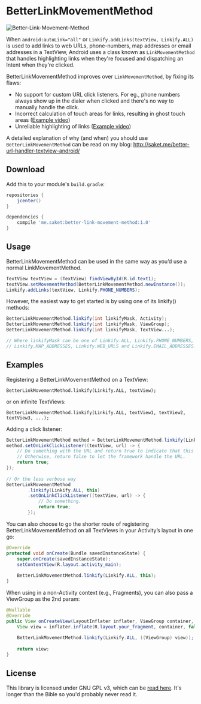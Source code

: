 # BetterLinkMovementMethod

![Better-Link-Movement-Method](https://github.com/Saketme/Better-Link-Movement-Method/blob/master/EXAMPLE.gif)

When `android:autoLink="all"` or `Linkify.addLinks(textView, Linkify.ALL)` is used to add links to web URLs, phone-numbers, map addresses or email addresses in a TextView, Android uses a class known as `LinkMovementMethod` that handles highlighting links when they're focused and dispatching an Intent when they're clicked.

BetterLinkMovementMethod improves over `LinkMovementMethod`, by fixing its flaws:

* No support for custom URL click listeners. For eg., phone numbers always show up in the dialer when clicked and there's no way to manually handle the click.
* Incorrect calculation of touch areas for links, resulting in ghost touch areas ([Example video](http://saket.me/wp-content/uploads/2016/09/Incorrect-touch-areas.mp4))
* Unreliable highlighting of links ([Example video](http://saket.me/wp-content/uploads/2016/09/Unreliable-highlighting.mp4))

A detailed explanation of why (and when) you should use `BetterLinkMovementMethod` can be read on my blog: http://saket.me/better-url-handler-textview-android/

## Download

Add this to your module's `build.gradle`:

```gradle
repositories {
    jcenter()
}

dependencies {
    compile 'me.saket:better-link-movement-method:1.0'
}
```

## Usage

BetterLinkMovementMethod can be used in the same way as you’d use a normal LinkMovementMethod.

```java
TextView textView = (TextView) findViewById(R.id.text1);
textView.setMovementMethod(BetterLinkMovementMethod.newInstance());
Linkify.addLinks(textView, Linkify.PHONE_NUMBERS);
```

However, the easiest way to get started is by using one of its linkify() methods:

```java
BetterLinkMovementMethod.linkify(int linkifyMask, Activity);
BetterLinkMovementMethod.linkify(int linkifyMask, ViewGroup);
BetterLinkMovementMethod.linkify(int linkifyMask, TextView...);

// Where linkifyMask can be one of Linkify.ALL, Linkify.PHONE_NUMBERS, 
// Linkify.MAP_ADDRESSES, Linkify.WEB_URLS and Linkify.EMAIL_ADDRESSES.
```

## Examples

Registering a BetterLinkMovementMethod on a TextView:

`BetterLinkMovementMethod.linkify(Linkify.ALL, textView);`

or on infinite TextViews:

`BetterLinkMovementMethod.linkify(Linkify.ALL, textView1, textView2, textView3, ...);`

Adding a click listener:

```java
BetterLinkMovementMethod method = BetterLinkMovementMethod.linkify(Linkify.ALL, this);
method.setOnLinkClickListener((textView, url) -> {
    // Do something with the URL and return true to indicate that this URL was handled.
    // Otherwise, return false to let the framework handle the URL.
    return true;
});
 
// Or the less verbose way
BetterLinkMovementMethod
        .linkify(Linkify.ALL, this)
        .setOnLinkClickListener((textView, url) -> {
            // Do something.
            return true;
        });
```

You can also choose to go the shorter route of registering BetterLinkMovementMethod on all TextViews in your Activity’s layout in one go:

```java
@Override
protected void onCreate(Bundle savedInstanceState) {
    super.onCreate(savedInstanceState);
    setContentView(R.layout.activity_main);
 
    BetterLinkMovementMethod.linkify(Linkify.ALL, this);
}
```

When using in a non-Activity context (e.g., Fragments), you can also pass a ViewGroup as the 2nd param:

```java
@Nullable
@Override
public View onCreateView(LayoutInflater inflater, ViewGroup container, Bundle savedInstanceState) {
    View view = inflater.inflate(R.layout.your_fragment, container, false);
 
    BetterLinkMovementMethod.linkify(Linkify.ALL, ((ViewGroup) view));
 
    return view;
}
```

## License

This library is licensed under GNU GPL v3, which can be [read here](https://github.com/Saketme/Better-Link-Movement-Method/blob/master/LICENSE.md). It's longer than the Bible so you'd probably never read it.
